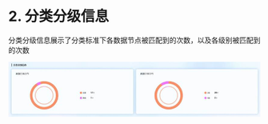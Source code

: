 # 2. 分类分级信息

分类分级信息展示了分类标准下各数据节点被匹配到的次数，以及各级别被匹配到的次数

![](/data_classification/images/operation/dc/datassets/audsource.jpg)
